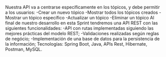 Nuestra API va a centrarse específicamente en los tópicos, y debe permitir a los usuarios: -Crear un nuevo tópico -Mostrar todos los tópicos creados -Mostrar un tópico específico -Actualizar un tópico -Eliminar un tópico Al final de nuestro desarrollo en esta Sprint tendremos una API REST con las siguientes funcionalidades: -API con rutas implementadas siguiendo las mejores prácticas del modelo REST; -Validaciones realizadas según reglas de negócio; -Implementación de una base de datos para la persistencia de la información; Tecnologías: Spring Boot, Java, APIs Rest, Hibernate, Postman, MySQL.

